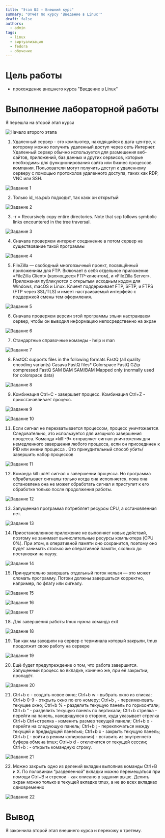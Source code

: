 ```yaml
---
title: "Этап №2 — Внешний курс"
summary: "Отчёт по курсу 'Введение в Linux'"
draft: false
authors:
  - admin
tags:
  - linux
  - виртуализация
  - fedora
  - обучение
---
```

# Цель работы

- прохождение внешнего курса "Введение в Linux"

# Выполнение лабораторной работы

Я перешла на второй этап курса

![Начало второго этапа](/image/2025-05-31_16-38-11.png)

1. Удаленный сервер - это компьютер, находящийся в дата-центре, к которому можно получить удаленный доступ через сеть Интернет. Удаленный сервер обычно используется для размещения веб-сайтов, приложений, баз данных и других сервисов, которые необходимы для функционирования сайта или бизнес процессов компании. Пользователи могут получить доступ к удаленному серверу с помощью протоколов удаленного доступа, таких как RDP, VNC или SSH.

![Задание 1](/image/2025-05-31_16-38-41.png)

2. Только id_rsa.pub подходит, так какк он открытый

![Задание 2](/image/2025-05-31_16-39-11.png)

3. -r = Recursively copy entire directories. Note that scp follows symbolic links encountered in the tree traversal.

![Задание 3](/image/2025-05-31_16-39-40.png)

4. Сначала проверяем интерент соединение а потом сервер на существование такой программы

![Задание 4](/image/2025-05-31_16-40-05.png)

5. FileZilla — свободный многоязычный проект, посвящённый приложениям для FTP. Включает в себя отдельное приложение «FileZilla Client» (являющееся FTP-клиентом), и «FileZilla Server». Приложения публикуются с открытым исходным кодом для Windows, macOS и Linux. Клиент поддерживает FTP, SFTP, и FTPS (FTP через SSL/TLS) и имеет настраиваемый интерфейс с поддержкой смены тем оформления.

![Задание 5](/image/2025-05-31_16-40-55.png)

6. Сначала проверяем версии этой программы зпьни настраиваем сервер, чтобы он выводил информацию непосредственно на экран

![Задание 6](/image/2025-05-31_16-41-25.png)

7. Стандартные справочные команды - help и man

![Задание 7](/image/2025-05-31_16-42-03.png)

8. FastQC supports files in the following formats 
FastQ (all quality encoding variants) Casava FastQ files* Colorspace FastQ GZip compressed FastQ SAM BAM SAM/BAM Mapped only (normally used for colorspace data)

![Задание 8](/image/2025-05-31_16-42-33.png)

9. Комбинация Ctrl+С - завершает процесс. Комбинация Ctrl+Z - приостанавливает процесс.

![Задание 9](/image/2025-05-31_16-43-43.png)

![Задание 10](/image/2025-05-31_16-44-42.png)

11. Если сигнал не перехватывается процессом, процесс уничтожается. Следовательно, это используется для изящного завершения процесса. Команда «kill -9» отправляет сигнал уничтожения для немедленного завершения любого процесса, если он присоединен к PID или имени процесса . Это принудительный способ убить/завершить набор процессов

![Задание 11](/image/2025-05-31_16-45-04.png)

12. Команда kill шлёт сигнал о завершении процесса. Но программа обрабатывает сигналы только когда она исполняется, пока она остановлена она не может обработать сигнал и приступит к его обработке только после продолжения работы.

![Задание 12](/image/2025-05-31_16-45-30.png)

13. Запущенная программа потребляет ресурсы CPU, а остановленная нет.

![Задание 13](/image/2025-05-31_16-45-56.png)

14. Приостановленное приложение не выполняет новых действий, поэтому не занимает вычислительные ресурсы компьютера (CPU 0%). При этом, в оперативной памяти оно сохранится, поэтому оно будет занимать столько же оперативной памяти, сколько до постановки на паузу.

![Задание 14](/image/2025-05-31_16-46-23.png)

15. Принудительно завершать отдельный поток нельзя — это может сломать программу. Потоки должны завершаться корректно, например, по флагу или сигналу.

![Задание 15](/image/2025-05-31_16-46-52.png)

![Задание 16](/image/2025-05-31_16-48-00.png)

![Задание 17](/image/2025-05-31_16-48-56.png)

18. Для завершения работы tmux нужна команда exit

![Задание 18](/image/2025-05-31_16-49-23.png)

19. Так как мы заходили на сервер с терминала который закрыли, tmux продолжит свою работу на сервере 

![Задание 19](/image/2025-05-31_16-50-06.png)

20. Ещё будет предупреждение о том, что работа завершится. Запущенный процесс во вкладке, конечно же, при её закрытии, пропадёт.

![Задание 20](/image/2025-05-31_16-51-26.png)

21. Ctrl+b c - создать новое окно;
Ctrl+b w - выбрать окно из списка;
Ctrl+b 0-9 - открыть окно по его номеру;
Ctrl+b , - переименовать текущее окно;
Ctrl+b % - разделить текущую панель по горизонтали;
Ctrl+b ” - разделить текущую панель по вертикали;
Ctrl+b стрелка - перейти на панель, находящуюся в стороне, куда указывает стрелка
Ctrl+b Ctrl+стрелка - изменить размер текущей панели;
Ctrl+b o - перейти на следующую панель;
Ctrl+b ; - переключаться между текущей и предыдущей панелью;
Ctrl+b x - закрыть текущую панель;
Ctrl+b ( - войти в режим копирования) - вставить из внутреннего буфера обмена tmux;
Ctrl+b d - отключится от текущей сессии;
Ctrl+b : - открыть командную строку.

![Задание 21](/image/2025-05-31_16-51-54.png)

22. Можно закрыть одно из делений вкладки выполнив команды Ctrl+B и Х. По половинам “разделенной” вкладки можно перемещаться при помощи Ctrl+B и стрелок - как описано в задании выше.
Делить экран можно только в текущей вкладке tmux, а не во всех вкладках одновременно

![Задание 22](/image/2025-05-31_16-52-38.png)

# Вывод

Я закончила второй этап внешнего курса и перехожу к третему.
